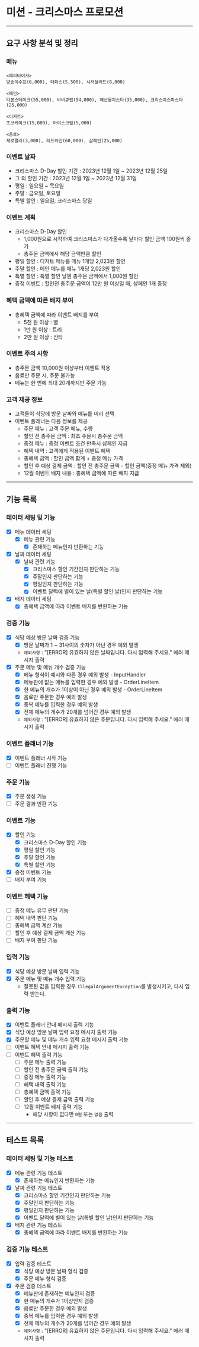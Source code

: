 # 미션 - 크리스마스 프로모션

---

## 요구 사항 분석 및 정리

### 메뉴
```
<애피타이저>
양송이수프(6,000), 타파스(5,500), 시저샐러드(8,000)

<메인>
티본스테이크(55,000), 바비큐립(54,000), 해산물파스타(35,000), 크리스마스파스타(25,000)

<디저트>
초코케이크(15,000), 아이스크림(5,000)

<음료>
제로콜라(3,000), 레드와인(60,000), 샴페인(25,000)
```

### 이벤트 날짜
- 크리스마스 D-Day 할인 기간 : 2023년 12월 1일 ~ 2023년 12월 25일
- 그 외 할인 기간 : 2023년 12월 1일 ~ 2023년 12월 31일
- 평일 : 일요일 ~ 목요일
- 주말 : 금요일, 토요일
- 특별 할인 : 일요일, 크리스마스 당일

### 이벤트 계획
- 크리스마스 D-Day 할인
  - 1,000원으로 시작하여 크리스마스가 다가올수록 날마다 할인 금액 100원씩 증가
  - 총주문 금액에서 해당 금액만큼 할인
- 평일 할인 : 디저트 메뉴를 메뉴 1개당 2,023원 할인
- 주말 할인 : 메인 메뉴를 메뉴 1개당 2,023원 할인
- 특별 할인 : 특별 할인 날엔 총주문 금액에서 1,000원 할인
- 증정 이벤트 : 할인전 총주문 금액이 12만 원 이상일 때, 샴페인 1개 증정

### 혜택 금액에 따른 배지 부여
- 총혜택 금액에 따라 이벤트 배지를 부여
  - 5천 원 이상 : 별
  - 1만 원 이상 : 트리
  - 2만 원 이상 : 산타

### 이벤트 주의 사항
- 총주문 금액 10,000원 이상부터 이벤트 적용
- 음료만 주문 시, 주문 불가능
- 메뉴는 한 번에 최대 20개까지만 주문 가능

### 고객 제공 정보
- 고객들이 식당에 방문 날짜와 메뉴를 미리 선택
- 이벤트 플래너는 다음 정보를 제공
  - 주문 메뉴 : 고객 주문 메뉴, 수량
  - 할인 전 총주문 금액 : 최초 주문시 총주문 금액
  - 증정 메뉴 : 증정 이벤트 조건 만족시 샴페인 지급
  - 혜택 내역 : 고객에게 적용된 이벤트 혜택
  - 총혜택 금액 : 할인 금액 합계 + 증정 메뉴 가격
  - 할인 후 예상 결제 금액 : 할인 전 총주문 금액 - 할인 금액(증정 메뉴 가격 제외)
  - 12월 이벤트 배지 내용 : 총혜택 금액에 따른 배지 지급

---

## 기능 목록

### 데이터 세팅 및 기능
- [X] 메뉴 데이터 세팅
  - [X] 메뉴 관련 기능
    - [X] 존재하는 메뉴인지 반환하는 기능
- [X] 날짜 데이터 세팅
  - [X] 날짜 관련 기능
    - [X] 크리스마스 할인 기간인지 판단하는 기능
    - [X] 주말인지 판단하는 기능
    - [X] 평일인지 판단하는 기능
    - [X] 이벤트 달력에 별이 있는 날(특별 할인 날)인지 판단하는 기능
- [X] 배지 데이터 세팅
  - [X] 총혜택 금액에 따라 이벤트 배지를 반환하는 기능 

### 검증 기능
- [X] 식당 예상 방문 날짜 검증 기능
  - [X] 방문 날짜가 1 ~ 31사이의 숫자가 아닌 경우 예외 발생
  - `예외사항` : "[ERROR] 유효하지 않은 날짜입니다. 다시 입력해 주세요." 에러 메시지 출력
- [X] 주문 메뉴 및 메뉴 개수 검증 기능
  - [X] 메뉴 형식이 예시와 다른 경우 예외 발생 - InputHandler
  - [X] 메뉴판에 없는 메뉴를 입력한 경우 예외 발생 - OrderLineItem
  - [X] 한 메뉴의 개수가 1이상이 아닌 경우 예외 발생 - OrderLineItem
  - [X] 음료만 주문한 경우 예외 발생
  - [X] 중복 메뉴를 입력한 경우 예외 발생
  - [X] 전체 메뉴의 개수가 20개를 넘어간 경우 예외 발생
  - `예외사항` : "[ERROR] 유효하지 않은 주문입니다. 다시 입력해 주세요." 에러 메시지 출력

### 이벤트 플래너 기능
- [X] 이벤트 플래너 시작 기능
- [ ] 이벤트 플래너 진행 기능

### 주문 기능
- [X] 주문 생성 기능
- [ ] 주문 결과 반환 기능

### 이벤트 기능
- [X] 할인 기능
  - [X] 크리스마스 D-Day 할인 기능
  - [X] 평일 할인 기능
  - [X] 주말 할인 기능
  - [X] 특별 할인 기능
- [X] 증정 이벤트 기능
- [ ] 배지 부여 기능

### 이벤트 혜택 기능
- [ ] 증정 메뉴 유무 판단 기능
- [ ] 혜택 내역 판단 기능
- [ ] 총혜택 금액 계산 기능
- [ ] 할인 후 예상 결제 금액 계산 기능
- [ ] 배지 부여 판단 기능

### 입력 기능
- [X] 식당 예상 방문 날짜 입력 기능
- [X] 주문 메뉴 및 메뉴 개수 입력 기능
  - 잘못된 값을 입력한 경우 `IllegalArgumentException`를 발생시키고, 다시 입력 받는다.

### 출력 기능
- [X] 이벤트 플래너 안내 메시지 출력 기능
- [X] 식당 예상 방문 날짜 입력 요청 메시지 출력 기능
- [X] 주문할 메뉴 및 메뉴 개수 입력 요청 메시지 출력 기능
- [ ] 이벤트 혜택 안내 메시지 출력 기능
- [ ] 이벤트 혜택 출력 기능
  - [ ] 주문 메뉴 출력 기능
  - [ ] 할인 전 총주문 금액 출력 기능
  - [ ] 증정 메뉴 출력 기능
  - [ ] 혜택 내역 출력 기능
  - [ ] 총혜택 금액 출력 기능
  - [ ] 할인 후 예상 결제 금액 출력 기능
  - [ ] 12월 이벤트 배지 출력 기능
    - 해당 사항이 없다면 `0원` 또는 `없음` 출력

--- 

## 테스트 목록

### 데이터 세팅 및 기능 테스트
- [X] 메뉴 관련 기능 테스트
  - [X] 존재하는 메뉴인지 반환하는 기능
- [X] 날짜 관련 기능 테스트
  - [X] 크리스마스 할인 기간인지 판단하는 기능
  - [X] 주말인지 판단하는 기능
  - [X] 평일인지 판단하는 기능
  - [X] 이벤트 달력에 별이 있는 날(특별 할인 날)인지 판단하는 기능
- [X] 배지 관련 기능 테스트
  - [X] 총혜택 금액에 따라 이벤트 배지를 반환하는 기능 

### 검증 기능 테스트
- [X] 입력 검증 테스트
  - [X] 식당 예상 방문 날짜 형식 검증
  - [X] 주문 메뉴 형식 검증
- [X] 주문 검증 테스트
  - [X] 메뉴판에 존재하는 메뉴인지 검증
  - [X] 한 메뉴의 개수가 1이상인지 검증
  - [X] 음료만 주문한 경우 예외 발생
  - [X] 중복 메뉴를 입력한 경우 예외 발생
  - [X] 전체 메뉴의 개수가 20개를 넘어간 경우 예외 발생
  - `예외사항` : "[ERROR] 유효하지 않은 주문입니다. 다시 입력해 주세요." 에러 메시지 출력